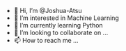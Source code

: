 - 👋 Hi, I’m @Joshua-Atsu
- 👀 I’m interested in Machine Learning
- 🌱 I’m currently learning Python
- 💞️ I’m looking to collaborate on ...
- 📫 How to reach me ...

<!---
Joshua-Atsu/Joshua-Atsu is a ✨ special ✨ repository because its `README.md` (this file) appears on your GitHub profile.
You can click the Preview link to take a look at your changes.
--->
